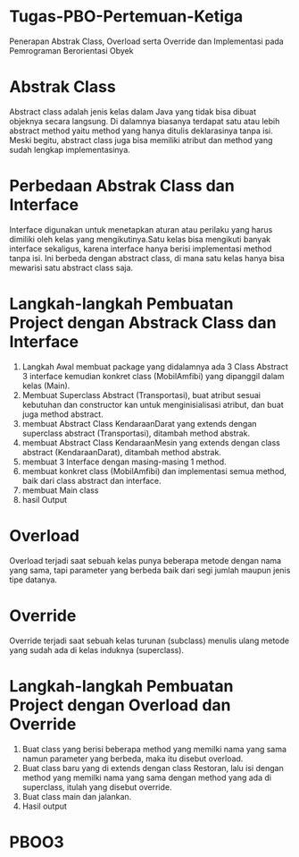 # Tugas-PBO-Pertemuan-Ketiga
 Penerapan Abstrak Class, Overload  serta Override dan Implementasi pada Pemrograman Berorientasi  Obyek
# Abstrak Class
 Abstract class adalah jenis kelas dalam Java yang tidak bisa dibuat objeknya 
secara langsung. Di dalamnya biasanya terdapat satu atau lebih abstract method 
yaitu method yang hanya ditulis deklarasinya tanpa isi. Meski begitu, abstract class 
juga bisa memiliki atribut dan method yang sudah lengkap implementasinya.
# Perbedaan Abstrak Class dan Interface 
 Interface digunakan untuk menetapkan aturan atau perilaku yang harus dimiliki 
oleh kelas yang mengikutinya.Satu kelas bisa mengikuti banyak interface sekaligus, 
karena interface hanya berisi implementasi method tanpa isi. Ini berbeda dengan 
abstract class, di mana satu kelas hanya bisa mewarisi satu abstract class saja.
# Langkah-langkah Pembuatan Project dengan Abstrack Class dan Interface
1.	Langkah Awal membuat package yang didalamnya ada 3 Class Abstract 3 interface kemudian konkret class (MobilAmfibi) yang dipanggil dalam kelas (Main).
2.	Membuat Superclass Abstract (Transportasi), buat atribut sesuai kebutuhan dan constructor kan untuk menginisialisasi atribut, dan buat juga method abstract.
3. membuat Abstract Class KendaraanDarat yang extends dengan superclass abstract (Transportasi), ditambah method abstrak.
4. membuat Abstract Class KendaraanMesin yang extends dengan class abstract (KendaraanDarat), ditambah method abstrak.
5. membuat 3 Interface dengan masing-masing 1 method.
6. membuat konkret class (MobilAmfibi) dan implementasi semua method, baik dari class abstract dan interface.
7. membuat Main class
8. hasil Output
# Overload 
 Overload terjadi saat sebuah kelas punya beberapa metode dengan nama yang 
sama, tapi parameter yang berbeda baik dari segi jumlah maupun jenis tipe 
datanya. 
# Override 
 Override terjadi saat sebuah kelas turunan (subclass) menulis ulang metode 
yang sudah ada di kelas induknya (superclass). 
# Langkah-langkah Pembuatan Project dengan Overload dan Override
1.	Buat class yang berisi beberapa method yang memilki nama yang sama namun parameter yang berbeda, maka itu disebut overload.
2.	Buat class baru yang di extends dengan class Restoran, lalu isi dengan method yang memilki nama yang sama dengan method yang ada di superclass, itulah yang disebut override.
3.	Buat class main dan jalankan.
4.	Hasil output
# PBOO3

